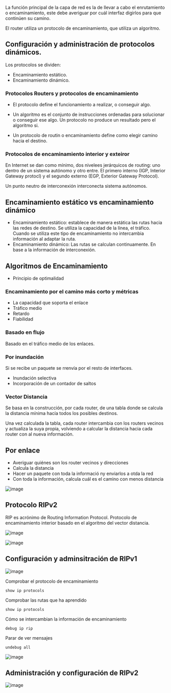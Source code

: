 La función principal de la capa de red es la de llevar a cabo el enrutamiento o encaminamiento, este debe averiguar por cuál interfaz digirlos para que continúen su camino. 

El router utiliza un protocolo de encaminamiento, que utiliza un algoritmo. 

## Configuración y administración de protocolos dinámicos. 

Los protocolos se dividen:

- Encaminamiento estático.
- Encaminamiento dinámico.

### Protocolos Routers y protocolos de encaminamiento

- El protocolo define el funcionamiento a realizar, o conseguir algo.
- Un algoritmo es el conjunto de instrucciones ordenadas para solucionar o conseguir ese algo. Un protocolo no produce un resultado pero el algoritmo si.

- Un protocolo de routin o encaminamiento define como elegir camino hacia el destino.

### Protocolos de encaminamiento interior y exteiror

En Internet se dan como mínimo, dos nivelees jerárquicos de routing: uno dentro de un sistema autónomo y otro entre. El primero interno (IGP, Interior Gateway protocl) y el segundo externo (EGP, Exterior Gateway Protocol). 

Un punto neutro de interconexión interconecta sistema autónomos. 

## Encaminamiento estático vs encaminamiento dinámico

- Encaminamiento estático: establece de manera estática las rutas hacia las redes de destino. Se utiliza la capacidad de la línea, el tráfico. Cuando se utiliza este tipo de encaminamiento no intercambia información al adaptar la ruta.
- Encaminamiento dinámico: Las rutas se calculan continuamente. En base a la información de interconexión.

## Algoritmos de Encaminamiento

- Principio de optimalidad

### Encaminamiento por el camino más corto y métricas

- La capacidad que soporta el enlace
- Tráfico medio
- Retardo
- Fiabilidad

### Basado en flujo

Basado en el tráfico medio de los enlaces. 

### Por inundación

Si se recibe un paquete se rrenvía por el resto de interfaces. 

- Inundación selectiva
- Incorporación de un contador de saltos

### Vector Distancia

Se basa en la construcción, por cada router, de una tabla donde se calcula la distancia mínima hacía todos los posibles destinos. 

Una vez calculada la tabla, cada router intercambia con los routers vecinos y actualiza la suya propia, volviendo a calcular la distancia hacia cada router con al nueva información. 

## Por enlace

- Averiguar quiénes son los router vecinos y direcciones
- Calcula la distancia
- Hacer un paquete con toda la informació ny enviarlos a otda la red
- Con toda la información, calcula cuál es el camino con menos distancia

![image](https://github.com/user-attachments/assets/134772d7-fb80-48cf-a234-dfe82fb51d3c)

## Protocolo RIPv2

RIP es acrónimo de Routing Information Protocol. Protocolo de encaminamiento interior basado en el algoritmo del vector distancia.

![image](https://github.com/user-attachments/assets/ec88130f-765d-4166-b32a-727f4a9cf9cd)

![image](https://github.com/user-attachments/assets/2965e015-c676-41e9-af23-19891fd13f93)

## Configuración y adminsitración de RIPv1

![image](https://github.com/user-attachments/assets/c785b9cc-98b4-487b-9eeb-dc7d66b26551)

Comprobar el protocolo de encaminamiento 

```
show ip protocols
```

Comprobar las rutas que ha aprendido

```
show ip protocols
```

Cómo se intercambian la información de encaminamiento

```
debug ip rip
```

Parar de ver mensajes

```
undebug all
```

![image](https://github.com/user-attachments/assets/315070f4-d6bf-49b6-8c4c-0191d841d3b5)

## Administración y configuración de RIPv2

![image](https://github.com/user-attachments/assets/ea250846-7ecc-40e2-9309-8092aa7a8f08)


